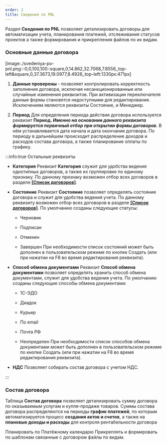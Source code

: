 ```yaml
---
order: 2
title: Сведения по PNL
---
```


Раздел **Сведения по PNL** позволяет детализировать договоры для автоматизации учета, планирования платежей, отслеживания статусов проектов а также формирования и прикрепления файлов по их видам.

### Основные данные договора

[image:./svedeniya-po-pnl.png:::0,0,100,100::square,0,14.862,32.7068,7.8556,,top-left&square,0,37.3673,19.0977,8.4926,,top-left:1330px:471px]

1. **Данные проверены** - позволяет контролировать корректность заполнения договора, исключая несанкционированные или случайные изменения реквизитов. При активизации переключателя данные формы становятся недоступными для редактирования. Исключениям являются реквизиты Состояние, и Менеджер.

2. **Период** Для определения периода действия договора используется реквизит **Период. *Именно на основании данного реквизита формируется первичный отбор при открытии формы договоров***. В нём устанавливается дата начала и дата окончания договора. По периоду в дальнейшем происходит распределение доходов и расходов состава договора, а также планирование оплаты по графику.

:::info:true Остальные реквизиты

-  **Категория** Реквизит **Категория** служит для удобства ведения однотипных договоров, а также их группировке по единому признаку. По данному признаку возможен отбор всех договоров в разделе [**\[Список договоров\]**](./../spisok-dogovorov).

-  **Состояние** Реквизит **Состояние** позволяет определять состояние договора и служит для удобства ведения учета. По данному реквизиту возможен отбор всех договоров в разделе [**\[Список договоров\]**](./../spisok-dogovorov). По умолчанию созданы следующие статусы:

   -  Черновик

   -  Подписан

   -  Отменен

   -  Завершен При необходимости список состояний может быть дополнен в пользовательском режиме по кнопке Создать (или при нажатии на F8 во время редактирования реквизита).

-  **Способ обмена документами** Реквизит **Способ обмена документами** позволяет определять хранить способ обмена документами, служит для удобства ведения учета. По умолчанию созданы следующие способы обмена документами:

   -  1С-ЭДО

   -  Диадок

   -  Курьер

   -  По email

   -  Почта РФ

   -  Неопределен При необходимости список способов обмена документами может быть дополнен в пользовательском режиме по кнопке Создать (или при нажатии на F8 во время редактирования реквизита).

-  **НДС** Позволяет собирать состав договора с учетом НДС.

:::

### Состав договора

Таблица **Состав договора** позволяет детализировать сумму договора по оказываемым услугам и купля-продаже товаров. Суммы состава договора распределяются на периоды **график платежей**, по которым автоматизируется процесс **создания актов и счетов**, а также на **плановые доходы и расходы** для контроля рентабельности договора

Планировать по Платёжному календарю Прикреплять и формировать по шаблонам связанные с договором файлы по видам.


